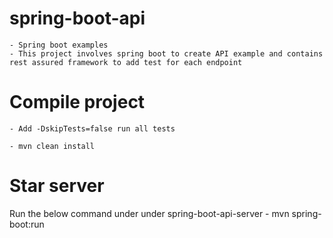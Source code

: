 # spring-boot-api

    - Spring boot examples
    - This project involves spring boot to create API example and contains rest assured framework to add test for each endpoint

# Compile project

    - Add -DskipTests=false run all tests

    - mvn clean install

# Star server

Run the below command under under spring-boot-api-server
    - mvn spring-boot:run
